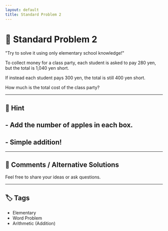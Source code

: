 ```yaml
---
layout: default
title: Standard Problem 2 
---
```


# 🧮 Standard Problem 2 

"Try to solve it using only elementary school knowledge!"

To collect money for a class party, each student is asked to pay 280 yen, but the total is 1,040 yen short.

If instead each student pays 300 yen, the total is still 400 yen short.

How much is the total cost of the class party?

---

## 📝 Hint

## - Add the number of apples in each box.
## - Simple addition!

---

## 💬 Comments / Alternative Solutions

Feel free to share your ideas or ask questions.

---

## 🏷 Tags

- Elementary 
- Word Problem  
- Arithmetic (Addition)
